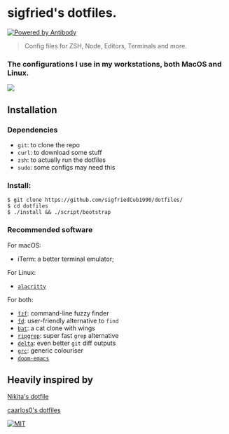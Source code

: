 # sigfried's dotfiles. 

[![Powered by Antibody][ab]][ap]

> Config files for ZSH, Node, Editors, Terminals and more.

### The configurations I use in my workstations, both MacOS and Linux.
![](https://i.imgur.com/0431KrD.png)

[ap]: https://github.com/getantibody/antibody
[ab]: https://img.shields.io/badge/powered%20by-antibody-blue.svg?style=flat-square

## Installation

### Dependencies
- `git`: to clone the repo
- `curl`: to download some stuff
- `zsh`: to actually run the dotfiles
- `sudo`: some configs may need this

### Install:

```console
$ git clone https://github.com/sigfriedCub1990/dotfiles/
$ cd dotfiles
$ ./install && ./script/bootstrap
```

### Recommended software
For macOS:
- iTerm: a better terminal emulator;

For Linux:
- [`alacritty`](https://github.com/alacritty/alacritty)

For both:
- [`fzf`](https://github.com/junegunn/fzf): command-line fuzzy finder
- [`fd`](https://github.com/sharkdp/fd): user-friendly alternative to `find`
- [`bat`](https://github.com/sharkdp/bat): a cat clone with wings
- [`ripgrep`](https://github.com/BurntSushi/ripgrep): super fast `grep` alternative
- [`delta`](https://github.com/dandavison/delta): even better `git` diff outputs
- [`grc`](https://github.com/garabik/grc): generic colouriser
- [`doom-emacs`](https://github.com/hlissner/doom-emacs)


## Heavily inspired by
[Nikita's dotfile](https://github.com/nikitavoloboev/dotfiles)

[caarlos0's dotfiles](https://github.com/caarlos0/dotfiles)

[![MIT](https://img.shields.io/badge/license-MIT-0a0a0a.svg?style=flat&colorA=0a0a0a)](LICENSE)

